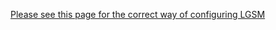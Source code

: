[Please see this page for the correct way of configuring LGSM](https://github.com/GameServerManagers/LinuxGSM/wiki/LinuxGSM-Config)